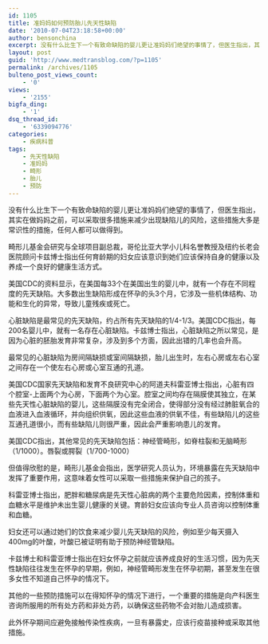 ```yaml
---
id: 1105
title: 准妈妈如何预防胎儿先天性缺陷
date: '2010-07-04T23:18:58+00:00'
author: bensonchina
excerpt: 没有什么比生下一个有致命缺陷的婴儿更让准妈妈们绝望的事情了，但医生指出，其实在做妈妈之前，可以采取很多措施来减少出现缺陷儿的风险，这些措施大多是常识性的措施，任何人都可以做得到。畸形儿基金会研究与全球项目副总裁，哥伦比亚大学小儿科名誉教授及纽约长老会医院顾问卡兹博士指出任何育龄期的妇女应该意识到她们应该保持自身的健康以及养成一个良好的健康生活方式。
layout: post
guid: 'http://www.medtransblog.com/?p=1105'
permalink: /archives/1105
bulteno_post_views_count:
    - '0'
views:
    - '2155'
bigfa_ding:
    - '1'
dsq_thread_id:
    - '6339094776'
categories:
    - 疾病科普
tags:
    - 先天性缺陷
    - 准妈妈
    - 畸形
    - 胎儿
    - 预防
---
```


没有什么比生下一个有致命缺陷的婴儿更让准妈妈们绝望的事情了，但医生指出，其实在做妈妈之前，可以采取很多措施来减少出现缺陷儿的风险，这些措施大多是常识性的措施，任何人都可以做得到。

畸形儿基金会研究与全球项目副总裁，哥伦比亚大学小儿科名誉教授及纽约长老会医院顾问卡兹博士指出任何育龄期的妇女应该意识到她们应该保持自身的健康以及养成一个良好的健康生活方式。

美国CDC的资料显示，在美国每33个在美国出生的婴儿中，就有一个存在不同程度的先天缺陷。大多数出生缺陷形成在怀孕的头3个月，它涉及一些机体结构、功能和生化的异常，导致儿童残疾或死亡。

心脏缺陷是最常见的先天缺陷，约占所有先天缺陷的1/4-1/3。美国CDC指出，每200名婴儿中，就有一名存在心脏缺陷。卡兹博士指出，心脏缺陷之所以常见，是因为心脏的胚胎发育非常复杂，涉及到多个方面，因此出错的几率也会升高。

最常见的心脏缺陷为房间隔缺损或室间隔缺损，胎儿出生时，左右心房或左右心室之间存在一个使左右心房或心室互通的孔道。

美国CDC国家先天缺陷和发育不良研究中心的阿道夫科雷亚博士指出，心脏有四个腔室-上面两个为心房，下面两个为心室。腔室之间均存在隔膜使其独立，在某些先天性心脏缺陷的婴儿，这些隔膜没有完全闭合，使得部分没有经过肺脏氧合的血液进入血液循环，并向组织供氧，因此这些血液的供氧不佳，有些缺陷儿的这些互通孔道很小，而有些缺陷儿则很严重，因此会严重影响患儿的发育。

美国CDC指出，其他常见的先天缺陷包括：神经管畸形，如脊柱裂和无脑畸形（1/1000）。唇裂或腭裂（1/700-1000）

但值得欣慰的是，畸形儿基金会指出，医学研究人员认为，环境暴露在先天缺陷中发挥了重要作用，这意味着女性可以采取一些措施来保护自己的孩子。

科雷亚博士指出，肥胖和糖尿病是先天性心脏病的两个主要危险因素，控制体重和血糖水平是维护未出生婴儿健康的关键。育龄妇女应该向专业人员咨询以控制体重和血糖。

妇女还可以通过她们的饮食来减少婴儿先天缺陷的风险，例如至少每天摄入400mg的叶酸，叶酸已被证明有助于预防神经管缺陷。

卡兹博士和科雷亚博士指出在妇女怀孕之前就应该养成良好的生活习惯，因为先天性缺陷往往发生在怀孕的早期，例如，神经管畸形发生在怀孕初期，甚至发生在很多女性不知道自己怀孕的情况下。

其他的一些预防措施可以在得知怀孕的情况下进行，一个重要的措施是向产科医生咨询所服用的所有处方药和非处方药，以确保这些药物不会对胎儿造成损害。

此外怀孕期间应避免接触传染性疾病，一旦有暴露史，应该行疫苗接种或采取其他措施。